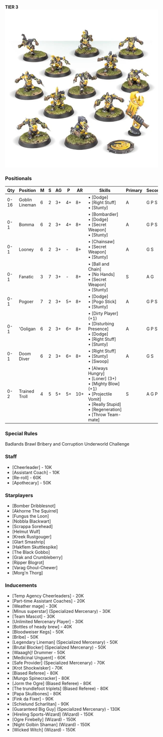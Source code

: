 ﻿**TIER 3**
![](../media/teams/ScarcragSnivelersTeam01.webp)

### Positionals

| Qty  | Position       | M | S | AG | P  | AR  | Skills                                                                                                                                          | Primary | Secondary | Cost |
| ---- | -------------- | - | - | -- | -- | --- | ----------------------------------------------------------------------------------------------------------------------------------------------- | ------- | --------- | ---- |
| 0-16 | Goblin Lineman | 6 | 2 | 3+ | 4+ | 8+  | • [Dodge] <br /> • [Right Stuff] <br /> • [Stunty]                                                                                                        | A       | G P S     | 40K  |
| 0-1  | Bomma          | 6 | 2 | 3+ | 4+ | 8+  | • [Bombardier] <br /> • [Dodge] <br /> • [Secret Weapon] <br /> • [Stunty]                                                                                    | A       | G P S     | 45K  |
| 0-1  | Looney         | 6 | 2 | 3+ | -  | 8+  | • [Chainsaw] <br /> • [Secret Weapon] <br /> • [Stunty]                                                                                                     | A       | G S       | 40K  |
| 0-1  | Fanatic        | 3 | 7 | 3+ | -  | 8+  | • [Ball and Chain] <br /> • [No Hands] <br /> • [Secret Weapon] <br /> • [Stunty]                                                                               | S       | A G       | 70K  |
| 0-1  | Pogoer         | 7 | 2 | 3+ | 5+ | 8+  | • [Dodge] <br /> • [Pogo Stick] <br /> • [Stunty]                                                                                                         | A       | G P S     | 75K  |
| 0-1  | 'Ooligan      | 6 | 2 | 3+ | 6+ | 8+  | • [Dirty Player] (+1) <br /> • [Disturbing Presence] <br /> • [Dodge] <br /> • [Right Stuff] <br /> • [Stunty]                                                    | A       | G P S     | 65K  |
| 0-1  | Doom Diver     | 6 | 2 | 3+ | 6+ | 8+  | • [Right Stuff] <br /> • [Stunty] <br /> • [Swoop]                                                                                                          | A       | G S       | 60K  |
| 0-2  | Trained Troll  | 4 | 5 | 5+ | 5+ | 10+ | • [Always Hungry] <br /> • [Loner] (3+) <br /> • [Mighty Blow] (+1) <br /> • [Projectile Vomit] <br /> • [Really Stupid] <br /> • [Regeneration] <br /> • [Throw Team-mate] | S       | A G P     | 115K |

### Special Rules

Badlands Brawl
Bribery and Corruption
Underworld Challenge

### Staff

* [Cheerleader] - 10K
* [Assistant Coach] - 10K
* [Re-roll] - 60K
* [Apothecary]  - 50K

### Starplayers

* [Bomber Dribblesnot]    
* [Akhorne The Squirrel]  
* [Fungus the Loon]       
* [Nobbla Blackwart]      
* [Scrappa Sorehead]      
* [Helmut Wulf]           
* [Kreek Rustgouger]      
* [Glart Smashrip]        
* [Hakflem Skuttlespike]  
* [The Black Gobbo]       
* [Grak and Crumbleberry] 
* [Ripper Blogrot]        
* [Varag Ghoul-Chewer]    
* [Morg'n Thorg]          

### Inducements

* [Temp Agency Cheerleaders] - 20K
* [Part-time Assistant Coaches] - 20K
* [Weather mage] - 30K
* [Minus superstar] (Specialized Mercenary) - 30K
* [Team Mascot] - 30K
* [Unlimited Mercenary Player] - 30K
* [Bottles of heady brew] - 40K
* [Bloodweiser Kegs] - 50K
* [Bribe] - 50K
* [Legendary Lineman] (Specialized Mercenary) - 50K
* [Brutal Blocker] (Specialized Mercenary) - 50K
* [Waaagh]! Drummer - 50K
* [Medicinal Unguent] - 60K
* [Safe Provider] (Specialized Mercenary) - 70K
* [Krot Shockwisker] - 70K
* [Biased Referee] - 80K
* [Mungo Spinecracker] - 80K
* [Jorm the Ogre] (Biased Referee) - 80K
* [The trundlefoot triplets] (Biased Referee) - 80K
* [Papa Skullbones] - 80K
* [Fink da Fixer] - 90K
* [Schielund Scharlitan] - 90K
* [Guaranteed Big Guy] (Specialized Mercenary) - 130K
* [Hireling Sports-Wizard] (Wizard) - 150K
* [Ogre Firebelly] (Wizard) - 150K
* [Night Golbin Shaman] (Wizard) - 150K
* [Wicked Witch] (Wizard) - 150K
